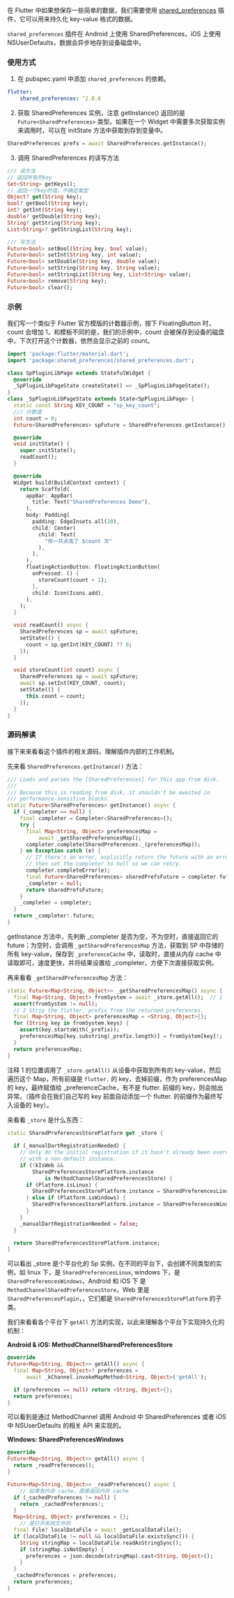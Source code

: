 在 Flutter 中如果想保存一些简单的数据，我们需要使用 [shared_preferences](https://pub.dev/packages/shared_preferences) 插件，它可以用来持久化 key-value 格式的数据。

`shared_preferences` 插件在 Android 上使用 SharedPreferences，iOS 上使用 NSUserDefaults，数据会异步地存到设备磁盘中。

### 使用方式

1. 在 pubspec.yaml 中添加 `shared_preferences` 的依赖。

```yaml
flutter:
	shared_preferences: ^2.0.8
```

2. 获取 SharedPreferences 实例，注意 getInstance() 返回的是 `Future<SharedPreferences>` 类型。如果在一个 Widget 中需要多次获取实例来调用时，可以在 initState 方法中获取到存到变量中。

```dart
SharedPreferences prefs = await SharedPreferences.getInstance();
```

3. 调用 SharedPreferences 的读写方法

```dart
/// 读方法
// 返回所有的key
Set<String> getKeys();
// 返回一个key的值，不确定类型
Object? get(String key);
bool? getBool(String key);
int? getInt(String key);
double? getDouble(String key);
String? getString(String key);
List<String>? getStringList(String key);

/// 写方法
Future<bool> setBool(String key, bool value);
Future<bool> setInt(String key, int value);
Future<bool> setDouble(String key, double value);
Future<bool> setString(String key, String value);
Future<bool> setStringList(String key, List<String> value);
Future<bool> remove(String key);
Future<bool> clear();
```

### 示例

我们写一个类似于 Flutter 官方模版的计数器示例，按下 FloatingButton 时，count 会增加 1，和模板不同的是，我们的示例中，count 会被保存到设备的磁盘中，下次打开这个计数器，依然会显示之前的 count。

```dart
import 'package:flutter/material.dart';
import 'package:shared_preferences/shared_preferences.dart';

class SpPluginLibPage extends StatefulWidget {
  @override
  _SpPluginLibPageState createState() => _SpPluginLibPageState();
}
class _SpPluginLibPageState extends State<SpPluginLibPage> {
  static const String KEY_COUNT = "sp_key_count";
  /// 计数值
  int count = 0;
  Future<SharedPreferences> spFuture = SharedPreferences.getInstance();

  @override
  void initState() {
    super.initState();
    readCount();
  }

  @override
  Widget build(BuildContext context) {
    return Scaffold(
      appBar: AppBar(
        title: Text("SharedPreferences Demo"),
      ),
      body: Padding(
        padding: EdgeInsets.all(20),
        child: Center(
          child: Text(
            "你一共点击了 $count 次"
          ),
        ),
      ),
      floatingActionButton: FloatingActionButton(
        onPressed: () {
          storeCount(count + 1);
        },
        child: Icon(Icons.add),
      ),
    );
  }

  void readCount() async {
    SharedPreferences sp = await spFuture;
    setState(() {
      count = sp.getInt(KEY_COUNT) ?? 0;
    });
  }

  void storeCount(int count) async {
    SharedPreferences sp = await spFuture;
    await sp.setInt(KEY_COUNT, count);
    setState(() {
      this.count = count;
    });
  }
}
```

### 源码解读

接下来来看看这个插件的相关源码，理解插件内部的工作机制。

先来看 `SharedPreferences.getInstance()` 方法：

```dart
/// Loads and parses the [SharedPreferences] for this app from disk.
///
/// Because this is reading from disk, it shouldn't be awaited in
/// performance-sensitive blocks.
static Future<SharedPreferences> getInstance() async {
  if (_completer == null) {
    final completer = Completer<SharedPreferences>();
    try {
      final Map<String, Object> preferencesMap =
          await _getSharedPreferencesMap();
      completer.complete(SharedPreferences._(preferencesMap));
    } on Exception catch (e) {
      // If there's an error, explicitly return the future with an error.
      // then set the completer to null so we can retry.
      completer.completeError(e);
      final Future<SharedPreferences> sharedPrefsFuture = completer.future;
      _completer = null;
      return sharedPrefsFuture;
    }
    _completer = completer;
  }
  return _completer!.future;
}
```

getInstance 方法中，先判断 _completer 是否为空，不为空时，直接返回它的 future；为空时，会调用 `_getSharedPreferencesMap` 方法，获取到 SP 中存储的所有 key-value，保存到 `_preferenceCache` 中，读取时，直接从内存 cache 中读取即可，速度更快，并将结果设置给 _completer，方便下次直接获取实例。

再来看看 `_getSharedPreferencesMap` 方法：

```dart
static Future<Map<String, Object>> _getSharedPreferencesMap() async {
  final Map<String, Object> fromSystem = await _store.getAll();  // 1
  assert(fromSystem != null);
  // 2 Strip the flutter. prefix from the returned preferences.
  final Map<String, Object> preferencesMap = <String, Object>{};
  for (String key in fromSystem.keys) {
    assert(key.startsWith(_prefix));
    preferencesMap[key.substring(_prefix.length)] = fromSystem[key]!;
  }
  return preferencesMap;
}
```

注释 1 的位置调用了 `_store.getAll()` 从设备中获取到所有的 key-value，然后遍历这个 Map，所有前缀是 `flutter.` 的 key，去掉前缀，作为 preferencesMap 的 key，最终赋值给 _preferenceCache，有不是 flutter. 前缀的 key，则会抛出异常。（插件会在我们自己写的 key 前面自动添加一个 flutter. 的前缀作为最终写入设备的 key）。

来看看 `_store` 是什么东西：

```dart
static SharedPreferencesStorePlatform get _store {
  
  if (_manualDartRegistrationNeeded) {
    // Only do the initial registration if it hasn't already been overridden
    // with a non-default instance.
    if (!kIsWeb &&
        SharedPreferencesStorePlatform.instance
            is MethodChannelSharedPreferencesStore) {
      if (Platform.isLinux) {
        SharedPreferencesStorePlatform.instance = SharedPreferencesLinux();
      } else if (Platform.isWindows) {
        SharedPreferencesStorePlatform.instance = SharedPreferencesWindows();
      }
    }
    _manualDartRegistrationNeeded = false;
  }

  return SharedPreferencesStorePlatform.instance;
}
```

可以看出 _store 是个平台化的 Sp 实例，在不同的平台下，会创建不同类型的实例，如 linux 下，是 `SharedPreferencesLinux`,  windows 下，是 `SharedPreferencesWindows`，Android 和 iOS 下 是 `MethodChannelSharedPreferencesStore`，Web 里是 `SharedPreferencesPlugin`，，它们都是 `SharedPreferencesStorePlatform` 的子类。

我们来看看各个平台下 `getAll` 方法的实现，以此来理解各个平台下实现持久化的机制：

**Android & iOS: MethodChannelSharedPreferencesStore**

```dart
@override
Future<Map<String, Object>> getAll() async {
  final Map<String, Object>? preferences =
      await _kChannel.invokeMapMethod<String, Object>('getAll');

  if (preferences == null) return <String, Object>{};
  return preferences;
}
```

可以看到是通过 MethodChannel 调用 Android 中 SharedPreferences 或者 iOS 中 NSUserDefaults 的相关 API 来实现的。

**Windows: SharedPreferencesWindows**

```dart
@override
Future<Map<String, Object>> getAll() async {
  return _readPreferences();
}

Future<Map<String, Object>> _readPreferences() async {
	// 如果有内存 cache，直接返回内存 cache
  if (_cachedPreferences != null) {
    return _cachedPreferences!;
  }
  Map<String, Object> preferences = {};
 	// 是打开系统文件的
  final File? localDataFile = await _getLocalDataFile();
  if (localDataFile != null && localDataFile.existsSync()) {
    String stringMap = localDataFile.readAsStringSync();
    if (stringMap.isNotEmpty) {
      preferences = json.decode(stringMap).cast<String, Object>();
    }
  }
  _cachedPreferences = preferences;
  return preferences;
}
```

